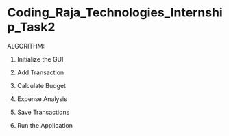 # Coding_Raja_Technologies_Internship_Task2

ALGORITHM:

1. Initialize the GUI

2. Add Transaction

3. Calculate Budget

4. Expense Analysis

5. Save Transactions

6. Run the Application
